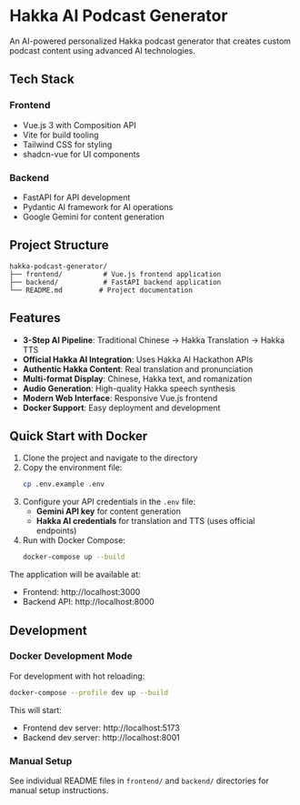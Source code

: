 # Hakka AI Podcast Generator

An AI-powered personalized Hakka podcast generator that creates custom podcast content using advanced AI technologies.

## Tech Stack

### Frontend
- Vue.js 3 with Composition API
- Vite for build tooling
- Tailwind CSS for styling
- shadcn-vue for UI components

### Backend
- FastAPI for API development
- Pydantic AI framework for AI operations
- Google Gemini for content generation

## Project Structure

```
hakka-podcast-generator/
├── frontend/          # Vue.js frontend application
├── backend/           # FastAPI backend application
└── README.md         # Project documentation
```

## Features

- **3-Step AI Pipeline**: Traditional Chinese → Hakka Translation → Hakka TTS
- **Official Hakka AI Integration**: Uses Hakka AI Hackathon APIs
- **Authentic Hakka Content**: Real translation and pronunciation
- **Multi-format Display**: Chinese, Hakka text, and romanization
- **Audio Generation**: High-quality Hakka speech synthesis
- **Modern Web Interface**: Responsive Vue.js frontend
- **Docker Support**: Easy deployment and development

## Quick Start with Docker

1. Clone the project and navigate to the directory
2. Copy the environment file:
   ```bash
   cp .env.example .env
   ```
3. Configure your API credentials in the `.env` file:
   - **Gemini API key** for content generation
   - **Hakka AI credentials** for translation and TTS (uses official endpoints)
4. Run with Docker Compose:
   ```bash
   docker-compose up --build
   ```

The application will be available at:
- Frontend: http://localhost:3000
- Backend API: http://localhost:8000

## Development

### Docker Development Mode

For development with hot reloading:
```bash
docker-compose --profile dev up --build
```

This will start:
- Frontend dev server: http://localhost:5173
- Backend dev server: http://localhost:8001

### Manual Setup

See individual README files in `frontend/` and `backend/` directories for manual setup instructions.